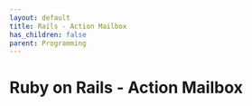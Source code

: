 ```yaml
---
layout: default
title: Rails - Action Mailbox
has_children: false
parent: Programming
---
```


# Ruby on Rails - Action Mailbox
